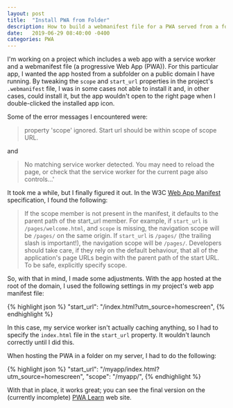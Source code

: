 ```yaml
---
layout: post
title:  "Install PWA from Folder"
description: How to build a webmanifest file for a PWA served from a folder
date:   2019-06-29 08:40:00 -0400
categories: PWA
---
```


I'm working on a project which includes a web app with a service worker and a webmanifest file (a progressive Web App (PWA)). For this particular app, I wanted the app hosted from a subfolder on a public domain I have running. By tweaking the `scope` and `start_url` properties in the project's `.webmanifest` file, I was in some cases not able to install it and, in other cases, could install it, but the app wouldn't open to the right page when I double-clicked the installed app icon.

Some of the error messages I encountered were:

> property 'scope' ignored. Start url should be within scope of scope URL.


and

> No matching service worker detected. You may need to reload the page, or check that the service worker for the current page also controls...'


It took me a while, but I finally figured it out. In the W3C [Web App Manifest](https://www.w3.org/TR/appmanifest/#navigation-scope) specification, I found the following:

> If the scope member is not present in the manifest, it defaults to the parent path of the start_url member. For example, if `start_url` is `/pages/welcome.html`, and `scope` is missing, the navigation scope will be `/pages/` on the same origin. If `start_url` is `/pages/` (the trailing slash is important!), the navigation scope will be `/pages/`.
> Developers should take care, if they rely on the default behaviour, that all of the application's page URLs begin with the parent path of the start URL. To be safe, explicitly specify scope.

So, with that in mind, I made some adjustments. With the app hosted at the root of the domain, I used the following settings in my project's web app manifest file:

{% highlight json %}
 "start_url": "/index.html?utm_source=homescreen",
{% endhighlight %}

In this case, my service worker isn't actually caching anything, so I had to specify the `index.html` file in the `start_url` property. It wouldn't launch correctly until I did this.

When hosting the PWA in a folder on my server, I had to do the following:

{% highlight json %}
  "start_url": "/myapp/index.html?utm_source=homescreen",
  "scope": "/myapp/",
{% endhighlight %}

With that in place, it works great; you can see the final version on the (currently incomplete) [PWA Learn](https://pwalearn.com/tipcalc/) web site.
